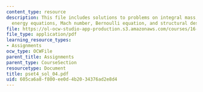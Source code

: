 ```yaml
---
content_type: resource
description: This file includes solutions to problems on integral mass, momentum,
  energy equations, Mach number, Bernoulli equation, and structural design.
file: https://ol-ocw-studio-app-production.s3.amazonaws.com/courses/16-01-unified-engineering-i-ii-iii-iv-fall-2005-spring-2006/605ca6a8f800ee0d4b2034376ad2e8d4_pset4_sol_04.pdf
file_type: application/pdf
learning_resource_types:
- Assignments
ocw_type: OCWFile
parent_title: Assignments
parent_type: CourseSection
resourcetype: Document
title: pset4_sol_04.pdf
uid: 605ca6a8-f800-ee0d-4b20-34376ad2e8d4
---
```

